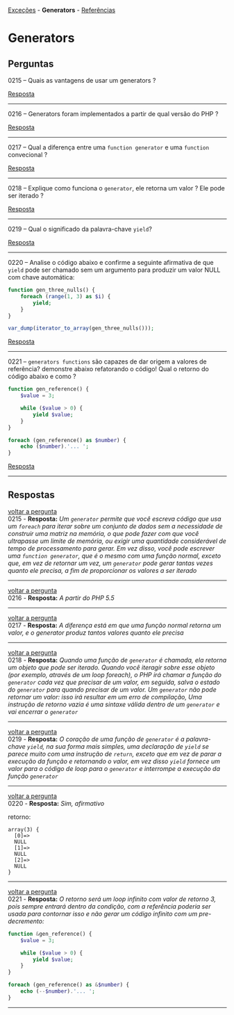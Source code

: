 [Exceções]( ) - **Generators** - [Referências]( )


Generators
==========

Perguntas
---------

<a name="back0215">0215</a> – Quais as vantagens de usar um generators ?

<a href="#0215">Resposta</a>
***


<a name="back0216">0216</a> – Generators foram implementados a partir de qual versão do PHP ?

<a href="#0216">Resposta</a>
***


<a name="back0217">0217</a> – Qual a diferença entre uma `function generator` e uma `function` convecional ?

<a href="#0217">Resposta</a>
***


<a name="back0218">0218</a> – Explique como funciona o `generator`, ele retorna um valor ? Ele pode ser iterado ?

<a href="#0218">Resposta</a>
***


<a name="back0219">0219</a> – Qual o significado da palavra-chave `yield`?

<a href="#0219">Resposta</a>
***


<a name="back0220">0220</a> – Analise o código abaixo e confirme a seguinte afirmativa de que `yield` pode ser chamado sem um
argumento para produzir um valor NULL com chave automática:

```php
function gen_three_nulls() {
    foreach (range(1, 3) as $i) {
        yield;
    }
}

var_dump(iterator_to_array(gen_three_nulls()));
```

<a href="#0220">Resposta</a>
***


<a name="back0221">0221</a> – `generators functions` são capazes de dar origem a valores de referência? demonstre abaixo 
refatorando o código! Qual o retorno do código abaixo e como ?

```php
function gen_reference() {
    $value = 3;

    while ($value > 0) {
        yield $value;
    }
}

foreach (gen_reference() as $number) {
    echo ($number).'... ';
}
```

<a href="#0221">Resposta</a>
***



Respostas
---------

<a href="#back0215">voltar a pergunta</a><br/>
<a name="0215">0215</a> - **Resposta:** _Um `generator` permite que você escreva código que usa um `foreach` para iterar sobre um 
conjunto de dados sem a necessidade de construir uma matriz na memória, o que pode fazer com que você ultrapasse um limite de 
memória, ou exigir uma quantidade considerável de tempo de processamento para gerar. Em vez disso, você pode escrever uma 
`function generator`, que é o mesmo com uma função normal, exceto que, em vez de retornar um vez, um `generator` pode gerar 
tantas vezes quanto ele precisa, a fim de proporcionar os valores a ser iterado_

***


<a href="#back0216">voltar a pergunta</a><br/>
<a name="0216">0216</a> - **Resposta:** _A partir do PHP 5.5_

***


<a href="#back0217">voltar a pergunta</a><br/>
<a name="0217">0217</a> - **Resposta:** _A diferença está em que uma função normal retorna um valor, e o generator produz tantos 
valores quanto ele precisa_

***


<a href="#back0218">voltar a pergunta</a><br/>
<a name="0218">0218</a> - **Resposta:** _Quando uma função de `generator` é chamada, ela retorna um objeto que pode ser iterado. 
Quando você iteragir sobre esse objeto (por exemplo, através de um loop foreach), o PHP irá chamar a função do `generator` cada 
vez que precisar de um valor, em seguida, salva o estado do `generator`  para quando precisar de um valor.
Um `generator` não pode retornar um valor: isso irá resultar em um erro de compilação, Uma instrução de retorno vazia é uma
sintaxe válida dentro de um `generator` e vai encerrar o `generator`_

***


<a href="#back0219">voltar a pergunta</a><br/>
<a name="0219">0219</a> - **Resposta:** _O coração de uma função de `generator` é a palavra-chave `yield`, na sua forma mais
simples, uma declaração de `yield` se parece muito com uma instrução de `return`, exceto que em vez de parar a execução da função 
e retornando o valor, em vez disso `yield` fornece um valor para o código de loop para o `generator` e interrompe a execução da
função `generator`_

***


<a href="#back0220">voltar a pergunta</a><br/>
<a name="0220">0220</a> - **Resposta:** _Sim, afirmativo_

retorno:

    array(3) {
      [0]=>
      NULL
      [1]=>
      NULL
      [2]=>
      NULL
    }

***


<a href="#back0221">voltar a pergunta</a><br/>
<a name="0221">0221</a> - **Resposta:** _O retorno será um loop infinito com valor de retorno 3, pois sempre entrará dentro da 
condição, com a referência poderia ser usada para contornar isso e não gerar um código infinito com um pre-decremento:_

```php
function &gen_reference() {
    $value = 3;

    while ($value > 0) {
        yield $value;
    }
}

foreach (gen_reference() as &$number) {
    echo (--$number).'... ';
}
```

***
